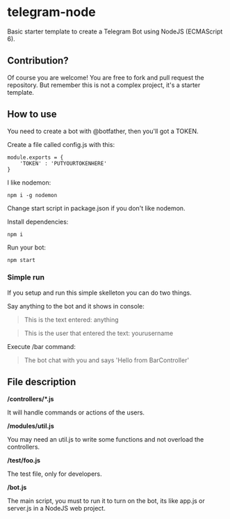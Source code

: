 # telegram-node
Basic starter template to create a Telegram Bot using NodeJS (ECMAScript 6).

## Contribution?

Of course you are welcome! You are free to fork and pull request the repository.
But remember this is not a complex project, it's a starter template.

## How to use 

You need to create a bot with @botfather, then you'll got a TOKEN.

Create a file called config.js with this:

    module.exports = {
        'TOKEN' : 'PUTYOURTOKENHERE'
    }

I like nodemon:

    npm i -g nodemon

Change start script in package.json if you don't like nodemon.

Install dependencies:

    npm i

Run your bot:

    npm start

### Simple run

If you setup and run this simple skelleton you can do two things.

Say anything to the bot and it shows in console:

   > This is the text entered: anything
   
   > This is the user that entered the text: yourusername

Execute /bar command:

   > The bot chat with you and says 'Hello from BarController'
    
## File description

**/controllers/\*.js**

It will handle commands or actions of the users.

**/modules/util.js**

You may need an util.js to write some functions and not overload the controllers.

**/test/foo.js**

The test file, only for developers.

**/bot.js**

The main script, you must to run it to turn on the bot, its like app.js or server.js in a 
NodeJS web project.